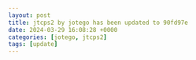 ```yaml
---
layout: post
title: jtcps2 by jotego has been updated to 90fd97e
date: 2024-03-29 16:08:28 +0000
categories: [jotego, jtcps2]
tags: [update]
---
```


